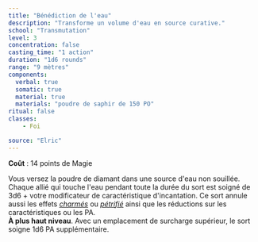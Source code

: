 ```yaml
---
title: "Bénédiction de l'eau"
description: "Transforme un volume d'eau en source curative."
school: "Transmutation"
level: 3
concentration: false
casting_time: "1 action"
duration: "1d6 rounds"
range: "9 mètres"
components:
  verbal: true
  somatic: true
  material: true
  materials: "poudre de saphir de 150 PO"
ritual: false
classes:
    - Foi

source: "Elric"
---
```

**Coût** : 14 points de Magie  

Vous versez la poudre de diamant dans une source d'eau non souillée. Chaque allié qui touche l'eau pendant toute la durée du sort est soigné de 3d6 + votre modificateur de caractéristique d'incantation. Ce sort annule aussi les effets [_charmés_](/gerer-la-sante-du-personnage/#charme) ou [_pétrifié_](/gerer-la-sante-du-personnage/#petrifie) ainsi que les réductions sur les caractéristiques ou les PA.  
**À plus haut niveau**. Avec un emplacement de surcharge supérieur, le sort soigne 1d6 PA supplémentaire.  
